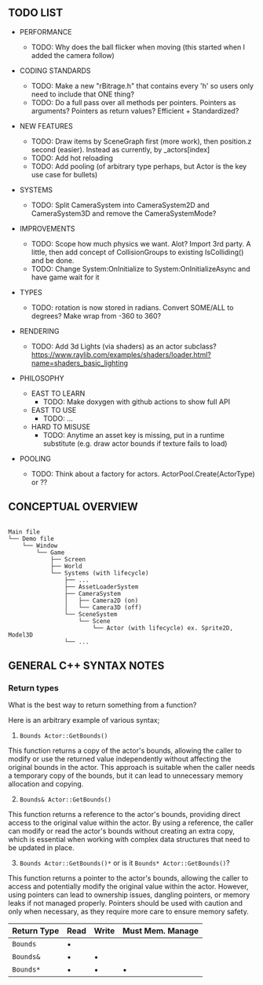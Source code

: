 

## TODO LIST

- PERFORMANCE
  - TODO: Why does the ball flicker when moving (this started when I added the camera follow)
- CODING STANDARDS
  - TODO: Make a new "rBitrage.h" that contains every 'h' so users only need to include that ONE thing?
  - TODO: Do a full pass over all methods per pointers. Pointers as arguments? Pointers as return values? Efficient + Standardized?
- NEW FEATURES
  - TODO: Draw items by SceneGraph first (more work), then position.z second (easier). Instead as currently, by  _actors[index]
  - TODO: Add hot reloading
  - TODO: Add pooling (of arbitrary type perhaps, but Actor is the key use case for bullets)
- SYSTEMS
  - TODO: Split CameraSystem into CameraSystem2D and CameraSystem3D and remove the CameraSystemMode?
- IMPROVEMENTS
  - TODO: Scope how much physics we want. Alot? Import 3rd party. A little, then add concept of CollisionGroups to existing IsColliding() and be done.
  - TODO: Change System:OnInitialize to System:OnInitializeAsync and have game wait for it
- TYPES
  - TODO: rotation is now stored in radians. Convert SOME/ALL to degrees? Make wrap from -360 to 360?
- RENDERING
  - TODO: Add 3d Lights (via shaders) as an actor subclass? https://www.raylib.com/examples/shaders/loader.html?name=shaders_basic_lighting

- PHILOSOPHY
  - EAST TO LEARN
    - TODO: Make doxygen with github actions to show full API
  - EAST TO USE
    - TODO: ...
  - HARD TO MISUSE
    - TODO: Anytime an asset key is missing, put in a runtime substitute (e.g. draw actor bounds if texture fails to load)
- POOLING
  - TODO: Think about a factory for actors. ActorPool.Create(ActorType) or ??


## CONCEPTUAL OVERVIEW

```

Main file
└── Demo file
    └── Window
        └── Game
            ├── Screen
            ├── World
            └── Systems (with lifecycle)
                ├── ...
                ├── AssetLoaderSystem
                ├── CameraSystem
                │   ├── Camera2D (on)
                │   └── Camera3D (off)
                └── SceneSystem
                    └── Scene
                        └── Actor (with lifecycle) ex. Sprite2D, Model3D
                └── ...
```


## GENERAL C++ SYNTAX NOTES

### Return types

What is the best way to return something from a function?

Here is an arbitrary example of various syntax;

1. `Bounds Actor::GetBounds()`

This function returns a copy of the actor's bounds, allowing the caller to modify or use the returned value independently without affecting the original bounds in the actor. This approach is suitable when the caller needs a temporary copy of the bounds, but it can lead to unnecessary memory allocation and copying.

2. `Bounds& Actor::GetBounds()`

This function returns a reference to the actor's bounds, providing direct access to the original value within the actor. By using a reference, the caller can modify or read the actor's bounds without creating an extra copy, which is essential when working with complex data structures that need to be updated in place.

3. `Bounds Actor::GetBounds()*` or is it `Bounds* Actor::GetBounds()`?

This function returns a pointer to the actor's bounds, allowing the caller to access and potentially modify the original value within the actor. However, using pointers can lead to ownership issues, dangling pointers, or memory leaks if not managed properly. Pointers should be used with caution and only when necessary, as they require more care to ensure memory safety.

| **Return Type** | Read         | Write        | Must Mem. Manage |
| --- | --- | --- | --- |
| `Bounds`    | •              |                    |                  |
| `Bounds&`   | •              | •                |                   |
| `Bounds*`   | •              | •                | •                 |
